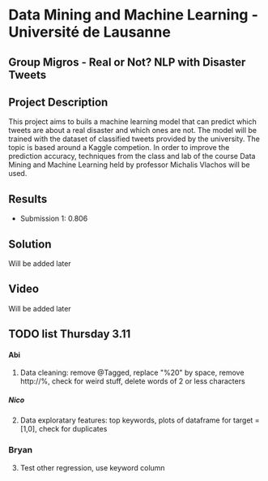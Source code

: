 # Data Mining and Machine Learning - Université de Lausanne
## Group Migros - Real or Not? NLP with Disaster Tweets

## Project Description

This project aims to buils a machine learning model that can predict which tweets are about a real disaster and which ones are not. 
The model will be trained with the dataset of classified tweets provided by the university. The topic is based around a Kaggle competion. 
In order to improve the prediction accuracy, techniques from the class and lab of the course Data Mining and Machine Learning held by professor Michalis Vlachos will be used. 

## Results

* Submission 1: 0.806

## Solution

Will be added later

## Video 

Will be added later

## TODO list Thursday 3.11

#### Abi
1) Data cleaning: remove @Tagged, replace "%20" by space, remove http://%, check for weird stuff, delete words of 2 or less characters <br />

##### Nico  <br />
2) Data exploratary features: top keywords, plots of dataframe for target = [1,0], check for duplicates

### Bryan <br />
3) Test other regression, use keyword column


